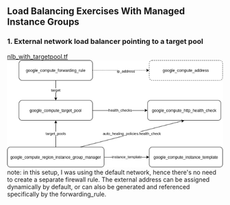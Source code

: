 ## Load Balancing Exercises With Managed Instance Groups

### 1. External network load balancer pointing to a target pool

[nlb_with_targetpool.tf](nlb_with_targetpool.tf)   
![nlb_targetpool.png](nlb_targetpool.png)   
note: in this setup, I was using the default network, hence there's no need to create a separate firewall rule. The external address can be assigned dynamically by default, or can also be generated and referenced specifically by the forwarding_rule.


